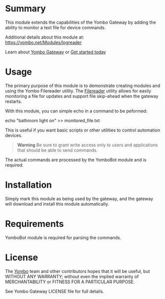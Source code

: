 Summary
=======

This module extends the capabilities of the Yombo Gateway by adding the ability to monitor a text file for device commands.

Additional details about this module at: https://yombo.net/Modules/logreader

Learn about [Yombo Gateway](https://yombo.net/) or
[Get started today](https://yombo.net/Docs/Gateway/Quick_start)

Usage
=====

The primary purpose of this module is to demonstrate creating modules and using
the Yombo Filereader utility. The
[Filereader](https://yombo.net/docs/Developing_modules/Utilities) utility allows
for easily monitoring a file for updates and support file skip-ahead when the gateway restarts.

With this module, you can simple echo in a command to be peformed:

echo "bathroom light on" >> monitored_file.txt

This is useful if you want basic scripts or other utilities to control automation devices.

> **Warning**
Be sure to grant write access only to users and
applications that should be able to send commands.

The actual commands are processed by the YomboBot module and is required.

Installation
============

Simply mark this module as being used by the gateway, and the gateway will download
and install this module automatically.

Requirements
============

YomboBot module is required for parsing the commands.

License
=======

The [Yombo](https://yombo.net/) team and other contributors hopes that it will be
useful, but WITHOUT ANY WARRANTY; without even the implied warranty of MERCHANTABILITY
or FITNESS FOR A PARTICULAR PURPOSE.

See Yombo Gateway LICENSE file for full details.

